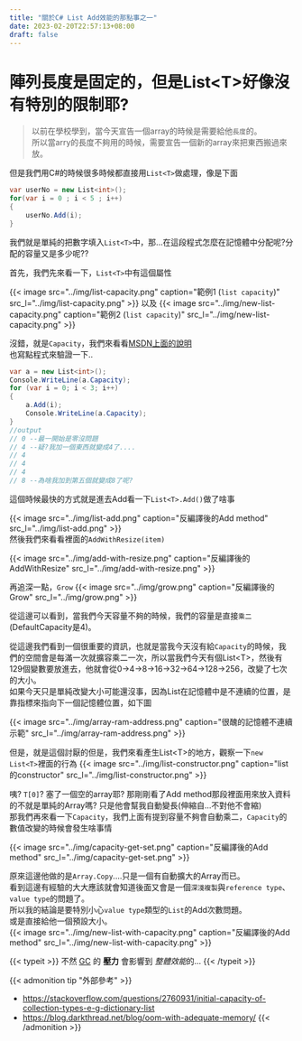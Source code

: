 ```yaml
---
title: "關於C# List Add效能的那點事之一"
date: 2023-02-20T22:57:13+08:00
draft: false
---
```


# 陣列長度是固定的，但是List\<T\>好像沒有特別的限制耶?

> 以前在學校學到，當今天宣告一個array的時候是需要給他`長度`的。  
> 所以當arry的長度不夠用的時候，需要宣告一個新的array來把東西搬過來放。

但是我們用C#的時候很多時候都直接用`List<T>`做處理，像是下面
```csharp
var userNo = new List<int>();
for(var i = 0 ; i < 5 ; i++)
{
    userNo.Add(i);
}
```
  
我們就是單純的把數字填入`List<T>`中，那...在這段程式怎麼在記憶體中分配呢?分配的容量又是多少呢??  
  
首先，我們先來看一下，`List<T>`中有這個屬性  

{{< image src="../img/list-capacity.png" caption="範例1 (`list capacity`)" src_l="../img/list-capacity.png" >}}
以及
{{< image src="../img/new-list-capacity.png" caption="範例2 (`list capacity`)" src_l="../img/new-list-capacity.png" >}}  

沒錯，就是`Capacity`，我們來看看[MSDN上面的說明](https://learn.microsoft.com/zh-tw/dotnet/api/system.collections.generic.list-1.capacity?view=net-7.0)  
也寫點程式來驗證一下..
```c#
var a = new List<int>();
Console.WriteLine(a.Capacity);
for (var i = 0; i < 3; i++)
{
    a.Add(i);
    Console.WriteLine(a.Capacity);
}
//output
// 0 --最一開始是零沒問題
// 4 --疑?我加一個東西就變成4了....
// 4
// 4
// 4
// 8 --為啥我加到第五個就變成8了呢?
```
這個時候最快的方式就是進去Add看一下`List<T>.Add()`做了啥事

{{< image src="../img/list-add.png" caption="反編譯後的Add method" src_l="../img/list-add.png" >}}  
然後我們來看看裡面的`AddWithResize(item)`

{{< image src="../img/add-with-resize.png" caption="反編譯後的AddWithResize" src_l="../img/add-with-resize.png" >}}  

再追深一點，`Grow`
{{< image src="../img/grow.png" caption="反編譯後的Grow" src_l="../img/grow.png" >}}  

從這邊可以看到，當我們今天容量不夠的時候，我們的容量是直接`乘二`(DefaultCapacity是4)。  

從這邊我們看到一個很重要的資訊，也就是當我今天沒有給`Capacity`的時候，我們的空間會是每滿一次就擴容乘二一次，所以當我們今天有個List\<T\>，然後有129個變數要放進去，他就會從0->4->8->16->32->64->128->256，改變了七次的大小。  
如果今天只是單純改變大小可能還沒事，因為List在記憶體中是不連續的位置，是靠指標來指向下一個記憶體位置，如下圖  

{{< image src="../img/array-ram-address.png" caption="很醜的記憶體不連續示範" src_l="../img/array-ram-address.png" >}}  

但是，就是這個討厭的但是，我們來看產生List\<T\>的地方，觀察一下`new List<T>`裡面的行為
{{< image src="../img/list-constructor.png" caption="list的constructor" src_l="../img/list-constructor.png" >}}  

咦? `T[0]`? 塞了一個空的array耶? 那剛剛看了Add method那段裡面用來放入資料的不就是單純的Array嗎? 只是他會幫我自動變長(伸縮自...不對他不會縮)  
那我們再來看一下`Capacity`，我們上面有提到容量不夠會自動乘二，`Capacity`的數值改變的時候會發生啥事情

{{< image src="../img/capacity-get-set.png" caption="反編譯後的Add method" src_l="../img/capacity-get-set.png" >}}  

原來這邊他做的是`Array.Copy`....只是一個有自動擴大的Array而已。  
看到這邊有經驗的大大應該就會知道後面又會是一個`深淺複製`與`reference type`、`value type`的問題了。  
所以我的結論是要特別小心`value type`類型的`List`的Add次數問題。  
或是直接給他一個預設大小。  
{{< image src="../img/new-list-with-capacity.png" caption="反編譯後的Add method" src_l="../img/new-list-with-capacity.png" >}}  

{{< typeit >}}
不然 [GC](https://learn.microsoft.com/zh-tw/dotnet/api/system.gc?view=net-7.0) 的 **壓力** 會影響到 *整體效能*的...
{{< /typeit >}}  

{{< admonition tip "外部參考" >}}
* https://stackoverflow.com/questions/2760931/initial-capacity-of-collection-types-e-g-dictionary-list
* https://blog.darkthread.net/blog/oom-with-adequate-memory/
{{< /admonition >}}  